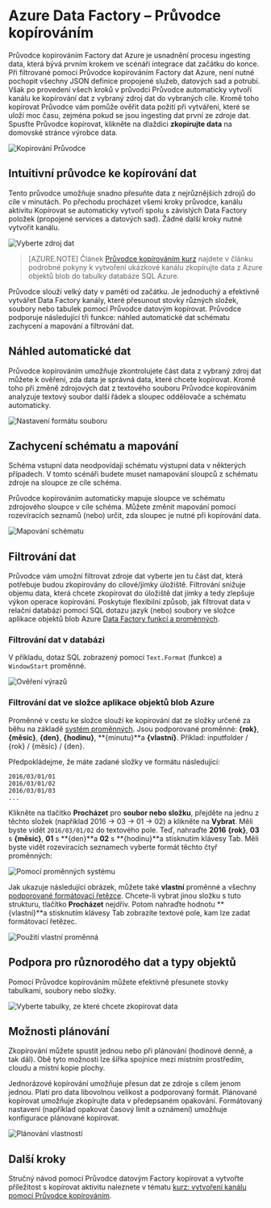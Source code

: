 <properties
    pageTitle="Průvodce Azure kopírovat data Factory | Microsoft Azure"
    description="Informace o tom, jak pomocí Průvodce dat Azure Factory Kopírovat zkopírujte data z podporovaných zdrojů dat do propadů."
    services="data-factory"
    documentationCenter=""
    authors="spelluru"
    manager="jhubbard"
    editor="monicar"/>

<tags
    ms.service="data-factory"
    ms.workload="data-services"
    ms.tgt_pltfrm="na"
    ms.devlang="na"
    ms.topic="article"
    ms.date="10/03/2016"
    ms.author="spelluru"/>

# <a name="azure-data-factory---copy-wizard"></a>Azure Data Factory – Průvodce kopírováním
Průvodce kopírováním Factory dat Azure je usnadnění procesu ingesting data, která bývá prvním krokem ve scénáři integrace dat začátku do konce. Při filtrované pomocí Průvodce kopírováním Factory dat Azure, není nutné pochopit všechny JSON definice propojené služeb, datových sad a potrubí. Však po provedení všech kroků v průvodci Průvodce automaticky vytvoří kanálu ke kopírování dat z vybraný zdroj dat do vybraných cíle. Kromě toho kopírovat Průvodce vám pomůže ověřit data požití při vytváření, které se uloží moc času, zejména pokud se jsou ingesting dat první ze zdroje dat. Spusťte Průvodce kopírovat, klikněte na dlaždici **zkopírujte data** na domovské stránce výrobce data.

![Kopírování Průvodce](./media/data-factory-copy-wizard/copy-data-wizard.png)


## <a name="an-intuitive-wizard-for-copying-data"></a>Intuitivní průvodce ke kopírování dat
Tento průvodce umožňuje snadno přesuňte data z nejrůznějších zdrojů do cíle v minutách. Po přechodu procházet všemi kroky průvodce, kanálu aktivitu Kopírovat se automaticky vytvoří spolu s závislých Data Factory položek (propojené services a datových sad). Žádné další kroky nutné vytvořit kanálu.   

![Vyberte zdroj dat](./media/data-factory-copy-wizard/select-data-source-page.png)

> [AZURE.NOTE] Článek [Průvodce kopírováním kurz](data-factory-copy-data-wizard-tutorial.md) najdete v článku podrobné pokyny k vytvoření ukázkové kanálu zkopírujte data z Azure objektů blob do tabulky databáze SQL Azure. 

Průvodce slouží velký daty v paměti od začátku. Je jednoduchý a efektivně vytvářet Data Factory kanály, které přesunout stovky různých složek, soubory nebo tabulek pomocí Průvodce datovým kopírovat. Průvodce podporuje následující tři funkce: náhled automatické dat schématu zachycení a mapování a filtrování dat. 

## <a name="automatic-data-preview"></a>Náhled automatické dat 
Průvodce kopírováním umožňuje zkontrolujete část data z vybraný zdroj dat můžete k ověření, zda data je správná data, které chcete kopírovat. Kromě toho při změně zdrojových dat z textového souboru Průvodce kopírováním analyzuje textový soubor další řádek a sloupec oddělovače a schématu automaticky. 

![Nastavení formátu souboru](./media/data-factory-copy-wizard/file-format-settings.png)

## <a name="schema-capture-and-mapping"></a>Zachycení schématu a mapování 
Schéma vstupní data neodpovídají schématu výstupní data v některých případech. V tomto scénáři budete muset namapování sloupců z schématu zdroje na sloupce ze cíle schéma. 

Průvodce kopírováním automaticky mapuje sloupce ve schématu zdrojového sloupce v cíle schéma. Můžete změnit mapování pomocí rozevíracích seznamů (nebo) určit, zda sloupec je nutné při kopírování data.   

![Mapování schématu](./media/data-factory-copy-wizard/schema-mapping.png)

## <a name="filtering-data"></a>Filtrování dat  
Průvodce vám umožní filtrovat zdroje dat vyberte jen tu část dat, která potřebuje budou zkopírovány do cílové/jímky úložiště. Filtrování snižuje objemu data, která chcete zkopírovat do úložiště dat jímky a tedy zlepšuje výkon operace kopírování. Poskytuje flexibilní způsob, jak filtrovat data v relační databázi pomocí SQL dotazu jazyk (nebo) soubory ve složce aplikace objektů blob Azure [Data Factory funkcí a proměnných](data-factory-functions-variables.md).   

### <a name="filtering-of-data-in-a-database"></a>Filtrování dat v databázi  
V příkladu, dotaz SQL zobrazený pomocí `Text.Format` (funkce) a `WindowStart` proměnné. 

![Ověření výrazů](./media/data-factory-copy-wizard/validate-expressions.png)

### <a name="filtering-of-data-in-an-azure-blob-folder"></a>Filtrování dat ve složce aplikace objektů blob Azure
Proměnné v cestu ke složce slouží ke kopírování dat ze složky určené za běhu na základě [systém proměnných](data-factory-functions-variables.md#data-factory-system-variables). Jsou podporované proměnné: **{rok}**, **{měsíc}**, **{den}**, **{hodinu}**, **{minutu}**a **{vlastní}**. Příklad: inputfolder / {rok} / {měsíc} / {den}.

Předpokládejme, že máte zadané složky ve formátu následující:

    2016/03/01/01
    2016/03/01/02
    2016/03/01/03
    ...

Klikněte na tlačítko **Procházet** pro **soubor nebo složku**, přejděte na jednu z těchto složek (například 2016 -> 03 -> 01 -> 02) a klikněte na **Vybrat**. Měli byste vidět `2016/03/01/02` do textového pole. Teď, nahraďte **2016** **{rok}**, **03** s **{měsíc}**, **01** s **{den}**a **02** s **{hodinu}**a stisknutím klávesy Tab. Měli byste vidět rozevíracích seznamech vyberte formát těchto čtyř proměnných:

![Pomocí proměnných systému](./media/data-factory-copy-wizard/blob-standard-variables-in-folder-path.png)   

Jak ukazuje následující obrázek, můžete také **vlastní** proměnné a všechny [podporované formátovací řetězce](https://msdn.microsoft.com/library/8kb3ddd4.aspx). Chcete-li vybrat jinou složku s tuto strukturu, tlačítko **Procházet** nejdřív. Potom nahraďte hodnotu **{vlastní}**a stisknutím klávesy Tab zobrazíte textové pole, kam lze zadat formátovací řetězec.     

![Použití vlastní proměnná](./media/data-factory-copy-wizard/blob-custom-variables-in-folder-path.png)


## <a name="support-for-diverse-data-and-object-types"></a>Podpora pro různorodého dat a typy objektů
Pomocí Průvodce kopírováním můžete efektivně přesunete stovky tabulkami, soubory nebo složky.

![Vyberte tabulky, ze které chcete zkopírovat data](./media/data-factory-copy-wizard/select-tables-to-copy-data.png)

## <a name="scheduling-options"></a>Možnosti plánování
Zkopírování můžete spustit jednou nebo při plánování (hodinové denně, a tak dál). Obě tyto možnosti lze šířka spojnice mezi místním prostředím, cloudu a místní kopie plochy.

Jednorázové kopírování umožňuje přesun dat ze zdroje s cílem jenom jednou. Platí pro data libovolnou velikost a podporovaný formát. Plánované kopírovat umožňuje zkopírujte data v předepsaném opakování. Formátovaný nastavení (například opakovat časový limit a oznámení) umožňuje konfigurace plánované kopírovat.

![Plánování vlastností](./media/data-factory-copy-wizard/scheduling-properties.png)


## <a name="next-steps"></a>Další kroky
Stručný návod pomocí Průvodce datovým Factory kopírovat a vytvořte příležitost s kopírovat aktivitu naleznete v tématu [kurz: vytvoření kanálu pomocí Průvodce kopírováním](data-factory-copy-data-wizard-tutorial.md).
